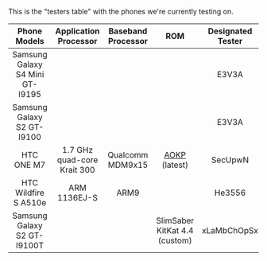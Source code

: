 This is the "testers table" with the phones we're currently testing on.

|           Phone Models          |    Application Processor    | Baseband Processor |              ROM              | Designated Tester |
|:-------------------------------:|:---------------------------:|:------------------:|:-----------------------------:|:-----------------:|
| Samsung Galaxy S4 Mini GT-I9195 |                             |                    |                               |       E3V3A       |
|    Samsung Galaxy S2 GT-I9100   |                             |                    |                               |       E3V3A       |
|            HTC ONE M7           | 1.7 GHz quad-core Krait 300 |  Qualcomm MDM9x15  |  [AOKP](www.aokp.co) (latest) |      SecUpwN      |
|       HTC Wildfire S A510e      |         ARM 1136EJ-S        |        ARM9        |                               |       He3556      |
|   Samsung Galaxy S2 GT-I9100T   |                             |                    | SlimSaber KitKat 4.4 (custom) |    xLaMbChOpSx    |